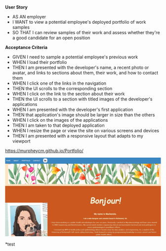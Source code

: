  <strong>User Story</strong>
* AS AN employer
* I WANT to view a potential employee's deployed portfolio of work samples
* SO THAT I can review samples of their work and assess whether they're a good candidate for an open position

 <strong>Acceptance Criteria</strong>
* GIVEN I need to sample a potential employee's previous work
* WHEN I load their portfolio
* THEN I am presented with the developer's name, a recent photo or avatar, and links to sections about them, their work, and how to contact them
* WHEN I click one of the links in the navigation
* THEN the UI scrolls to the corresponding section
* WHEN I click on the link to the section about their work
* THEN the UI scrolls to a section with titled images of the developer's applications
* WHEN I am presented with the developer's first application
* THEN that application's image should be larger in size than the others
* WHEN I click on the images of the applications
* THEN I am taken to that deployed application
* WHEN I resize the page or view the site on various screens and devices
* THEN I am presented with a responsive layout that adapts to my viewport

https://murpheycm.github.io/Portfolio/

![Alt text](Assets/Images/screenshot.JPG)

*test